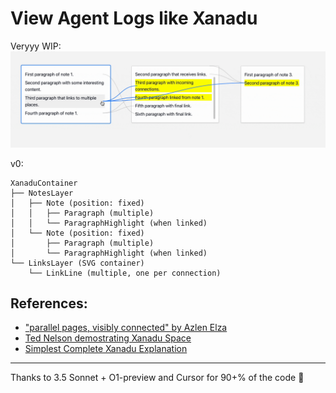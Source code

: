 # View Agent Logs like Xanadu

Veryyy WIP:
![Sample screenshot](image.png)

v0:
```
XanaduContainer
├── NotesLayer
│   ├── Note (position: fixed)
│   │   ├── Paragraph (multiple)
│   │   └── ParagraphHighlight (when linked)
│   └── Note (position: fixed)
│       ├── Paragraph (multiple)
│       └── ParagraphHighlight (when linked)
└── LinksLayer (SVG container)
    └── LinkLine (multiple, one per connection)
```

## References:

- ["parallel pages, visibly connected" by Azlen Elza](https://x.com/azlenelza/status/1272600877493137408)
- [Ted Nelson demostrating Xanadu Space](https://www.youtube.com/watch?v=En_2T7KH6RA)
- [Simplest Complete Xanadu Explanation](https://xanadu.com/xanasimp)

---
Thanks to 3.5 Sonnet + O1-preview and Cursor for 90+% of the code 🤌
